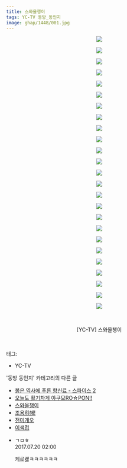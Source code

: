 ```yaml
---
title: 스와올챙이
tags: YC-TV 동방_동인지
image: ghap/1448/001.jpg
---
```

<div class="article">
<p style="text-align: center; clear: none; float: none;"><img src="{{ site.nasurl }}/ghap/1448/001.jpg"/></p>
<p style="text-align: center; clear: none; float: none;"><img src="{{ site.nasurl }}/ghap/1448/002.jpg"/></p>
<p style="text-align: center; clear: none; float: none;"><img src="{{ site.nasurl }}/ghap/1448/003.jpg"/></p>
<p style="text-align: center; clear: none; float: none;"><img src="{{ site.nasurl }}/ghap/1448/004.jpg"/></p>
<p style="text-align: center; clear: none; float: none;"><img src="{{ site.nasurl }}/ghap/1448/005.jpg"/></p>
<p style="text-align: center; clear: none; float: none;"><img src="{{ site.nasurl }}/ghap/1448/006.jpg"/></p>
<p style="text-align: center; clear: none; float: none;"><img src="{{ site.nasurl }}/ghap/1448/007.jpg"/></p>
<p style="text-align: center; clear: none; float: none;"><img src="{{ site.nasurl }}/ghap/1448/008.jpg"/></p>
<p style="text-align: center; clear: none; float: none;"><img src="{{ site.nasurl }}/ghap/1448/009.jpg"/></p>
<p style="text-align: center; clear: none; float: none;"><img src="{{ site.nasurl }}/ghap/1448/010.jpg"/></p>
<p style="text-align: center; clear: none; float: none;"><img src="{{ site.nasurl }}/ghap/1448/011.jpg"/></p>
<p style="text-align: center; clear: none; float: none;"><img src="{{ site.nasurl }}/ghap/1448/012.jpg"/></p>
<p style="text-align: center; clear: none; float: none;"><img src="{{ site.nasurl }}/ghap/1448/013.jpg"/></p>
<p style="text-align: center; clear: none; float: none;"><img src="{{ site.nasurl }}/ghap/1448/014.jpg"/></p>
<p style="text-align: center; clear: none; float: none;"><img src="{{ site.nasurl }}/ghap/1448/015.jpg"/></p>
<p style="text-align: center; clear: none; float: none;"><img src="{{ site.nasurl }}/ghap/1448/016.jpg"/></p>
<p style="text-align: center; clear: none; float: none;"><img src="{{ site.nasurl }}/ghap/1448/017.jpg"/></p>
<p style="text-align: center; clear: none; float: none;"><img src="{{ site.nasurl }}/ghap/1448/018.jpg"/></p>
<p style="text-align: center; clear: none; float: none;"><img src="{{ site.nasurl }}/ghap/1448/019.jpg"/></p>
<p style="text-align: center; clear: none; float: none;"><img src="{{ site.nasurl }}/ghap/1448/020.jpg"/></p>
<p style="text-align: center; clear: none; float: none;"><img src="{{ site.nasurl }}/ghap/1448/021.jpg"/></p>
<p style="text-align: center; clear: none; float: none;"><img src="{{ site.nasurl }}/ghap/1448/022.jpg"/></p>
<p style="text-align: center; clear: none; float: none;"><img src="{{ site.nasurl }}/ghap/1448/023.jpg"/></p>
<p style="text-align: center; clear: none; float: none;"><img src="{{ site.nasurl }}/ghap/1448/024.jpg"/></p>
<p style="text-align: center; clear: none; float: none;"><img src="{{ site.nasurl }}/ghap/1448/025.jpg"/></p>
<p style="text-align: center; clear: none; float: none;"><br/></p>
<p style="text-align: center; clear: none; float: none;">[YC-TV] 스와올챙이</p>
<p><br/></p>
</div><div class="tagTrail">
<p>태그: </p>
<ul>
<li>YC-TV</li>
</ul>
</div><div class="another">
<p>'동방 동인지' 카테고리의 다른 글</p>
<ul>
<li><a href="/2016-08-09-ghap_1450">붉은 역사에 푸른 향신료 - 스파이스 2</a></li>
<li><a href="/2016-08-09-ghap_1449">오늘도 활기차게 야쿠모RO☆PON!!</a></li>
<li><a href="/2016-08-09-ghap_1448">스와올챙이</a></li>
<li><a href="/2016-08-09-ghap_1446">조용히해!</a></li>
<li><a href="/2016-08-09-ghap_1445">전미개오</a></li>
<li><a href="/2016-08-09-ghap_1444">이색접</a></li>
</ul>
</div><div class="cb_module cb_fluid">
<div class="cb_wrt cb_profile">
<div class="comment">
<ul>
<li class="cb_thumb_off" id="comment15039925">
<div class="cb_comment_area">
<div class="cb_info_area">
<div class="cb_section">
<span class="cb_nick_name">ㄱㅁㅎ</span>
</div>
<div class="cb_section">
<span class="cb_date">2017.07.20 02:00 </span>
</div>
</div>
<div class="cb_dsc_comment">
<p class="cb_dsc">
											케로켏ㅋㅋㅋㅋㅋㅋ
										</p>
</div>
</div></li>
</ul>
</div>
</div><!-- commentList close -->
</div>
